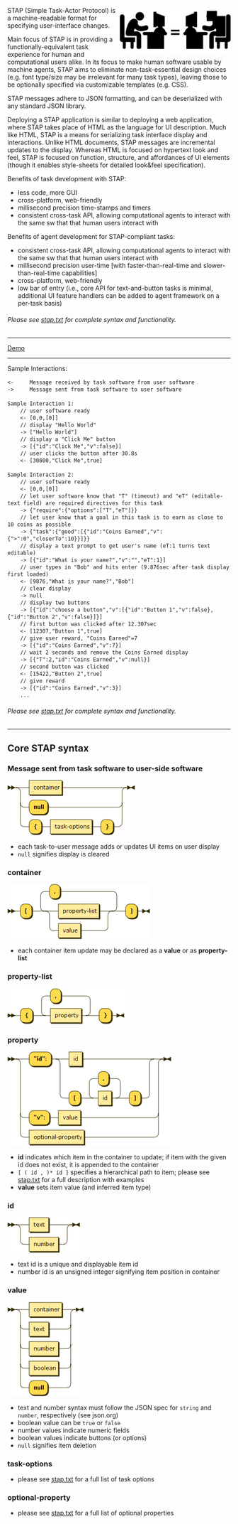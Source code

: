 <img src="pres/stap-icon.png" width=250 align=right>
STAP (Simple Task-Actor Protocol) is a machine-readable format for specifying user-interface changes. 

Main focus of STAP is in providing a functionally-equivalent task experience for human and computational users alike.
In its focus to make human software usable by machine agents, STAP aims to eliminate non-task-essential design choices (e.g. font type/size may be irrelevant for many task types), leaving those to be optionally specified via customizable templates (e.g. CSS).

STAP messages adhere to JSON formatting, and can be deserialized with any standard JSON library.

Deploying a STAP application is similar to deploying a web application, where STAP takes place of HTML as the language for UI description.
Much like HTML, STAP is a means for serializing task interface display and interactions.
Unlike HTML documents, STAP messages are incremental updates to the display.
Whereas HTML is focused on hypertext look and feel, STAP is focused on function, structure, and affordances of UI elements (though it enables style-sheets for detailed look&feel specification).

Benefits of task development with STAP:
- less code, more GUI
- cross-platform, web-friendly
- millisecond precision time-stamps and timers
- consistent cross-task API, allowing computational agents to interact with the same sw that that human users interact with

Benefits of agent development for STAP-compliant tasks:
- consistent cross-task API, allowing computational agents to interact with the same sw that that human users interact with
- millisecond precision user-time [with faster-than-real-time and slower-than-real-time capabilities]
- cross-platform, web-friendly
- low bar of entry (i.e., core API for text-and-button tasks is minimal, additional UI feature handlers can be added to agent framework on a per-task basis)

###### Please see [stap.txt](stap.txt) for complete syntax and functionality.

***

[Demo](https://cdn.rawgit.com/stap7/stapjs/ee0cd1f4/demo.html)

***

Sample Interactions:

    <-     Message received by task software from user software
    ->     Message sent from task software to user software

    Sample Interaction 1:
        // user software ready
        <- [0,0,[0]]
        // display "Hello World"
        -> ["Hello World"]
        // display a "Click Me" button
        -> [{"id":"Click Me","v":false}]
        // user clicks the button after 30.8s
        <- [30800,"Click Me",true]

    Sample Interaction 2:
        // user software ready
        <- [0,0,[0]]
        // let user software know that "T" (timeout) and "eT" (editable-text field) are required directives for this task
        -> {"require":{"options":["T","eT"]}}
        // let user know that a goal in this task is to earn as close to 10 coins as possible
        -> {"task":{"good":[{"id":"Coins Earned","v":{">":0","closerTo":10}}]}}
        // display a text prompt to get user's name (eT:1 turns text editable)
        -> [{"id":"What is your name?","v":"","eT":1}]
        // user types in "Bob" and hits enter (9.876sec after task display first loaded)
        <- [9876,"What is your name?","Bob"]
        // clear display
        -> null
        // display two buttons
        -> [{"id":"choose a button","v":[{"id":"Button 1","v":false},{"id":"Button 2","v":false}]}]
        // first button was clicked after 12.307sec
        <- [12307,"Button 1",true]
        // give user reward, "Coins Earned"=7
        -> [{"id":"Coins Earned","v":7}]
        // wait 2 seconds and remove the Coins Earned display
        -> [{"T":2,"id":"Coins Earned","v":null}]
        // second button was clicked
        <- [15422,"Button 2",true]
        // give reward
        -> [{"id":"Coins Earned","v":3}]
        ...

###### Please see [stap.txt](stap.txt) for complete syntax and functionality.

***

## Core STAP syntax

### Message sent from task software to user-side software
![task-to-user](pres/task-to-user.png)
- each task-to-user message adds or updates UI items on user display
- `null` signifies display is cleared

### container
![container](pres/container.png)
- each container item update may be declared as a **value** or as **property-list**

### property-list
![property-list](pres/property-list.png)

### property
![property](pres/property.png)
- **id** indicates which item in the container to update; if item with the given id does not exist, it is appended to the container
- `[ ( id , )* id ]` specifies a hierarchical path to item; please see [stap.txt](stap.txt) for a full description with examples
- **value** sets item value (and inferred item type)

### id
![id](pres/id.png)
- text id is a unique and displayable item id
- number id is an unsigned integer signifying item position in container

### value
![value](pres/value.png)
- text and number syntax must follow the JSON spec for `string` and `number`, respectively (see json.org)
- boolean value can be `true` or `false`
- number values indicate numeric fields
- boolean values indicate buttons (or options)
- `null` signifies item deletion

### task-options
- please see [stap.txt](stap.txt) for a full list of task options

### optional-property
- please see [stap.txt](stap.txt) for a full list of optional properties
